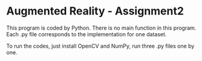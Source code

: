 # Augmented Reality - Assignment2
This program is coded by Python. There is no main function in this program. Each .py file corresponds to the implementation for one dataset.

To run the codes, just install OpenCV and NumPy, run three .py files one by one. 
